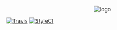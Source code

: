 <p align="center">
    <img title="logo" src="https://user-images.githubusercontent.com/968394/34780020-9fbfc4cc-f62a-11e7-9115-5356273a8358.png" />
</p>

[![Travis](https://img.shields.io/travis/diwms/express-me.svg?style=flat-square)](https://travis-ci.org/diwms/express-me)
[![StyleCI](https://styleci.io/repos/115021665/shield)](https://styleci.io/repos/115021665)
